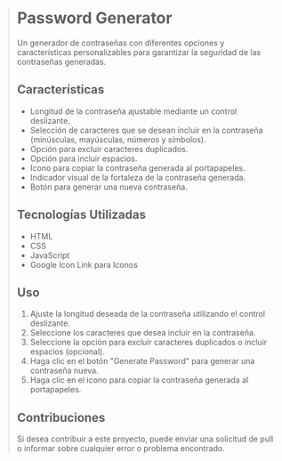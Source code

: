 > Password Generator
> ==================
>
> Un generador de contraseñas con diferentes opciones y características personalizables para garantizar la seguridad de las contraseñas generadas.
>
> Características
> ---------------
>
> *   Longitud de la contraseña ajustable mediante un control deslizante.
> *   Selección de caracteres que se desean incluir en la contraseña (minúsculas, mayúsculas, números y símbolos).
> *   Opción para excluir caracteres duplicados.
> *   Opción para incluir espacios.
> *   Icono para copiar la contraseña generada al portapapeles.
> *   Indicador visual de la fortaleza de la contraseña generada.
> *   Botón para generar una nueva contraseña.
>
> Tecnologías Utilizadas
> ----------------------
>
> *   HTML
> *   CSS
> *   JavaScript
> *   Google Icon Link para Iconos
>
> Uso
> ---
>
> 1.  Ajuste la longitud deseada de la contraseña utilizando el control deslizante.
> 2.  Seleccione los caracteres que desea incluir en la contraseña.
> 3.  Seleccione la opción para excluir caracteres duplicados o incluir espacios (opcional).
> 4.  Haga clic en el botón "Generate Password" para generar una contraseña nueva.
> 5.  Haga clic en el icono para copiar la contraseña generada al portapapeles.
>
> Contribuciones
> --------------
>
> Si desea contribuir a este proyecto, puede enviar una solicitud de pull o informar sobre cualquier error o problema encontrado.